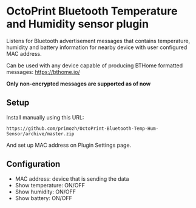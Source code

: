# OctoPrint Bluetooth Temperature and Humidity sensor plugin

Listens for Bluetooth advertisement messages that contains temperature, humidity and battery information for nearby device with user configured MAC address.

Can be used with any device capable of producing BTHome formatted messages: https://bthome.io/

**Only non-encrypted messages are supported as of now**

## Setup

Install manually using this URL:

    https://github.com/primozh/OctoPrint-Bluetooth-Temp-Hum-Sensor/archive/master.zip

And set up MAC address on Plugin Settings page.

## Configuration

* MAC address: device that is sending the data
* Show temperature: ON/OFF
* Show humidity: ON/OFF
* Show battery: ON/OFF
